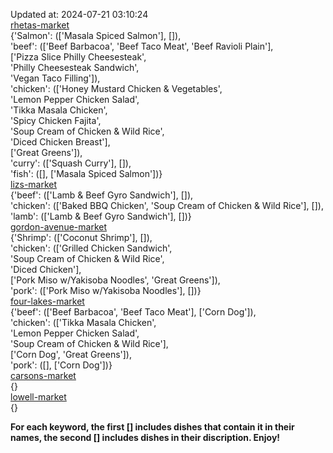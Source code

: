 Updated at: 2024-07-21 03:10:24  
[rhetas-market](https://wisc-housingdining.nutrislice.com/menu/rhetas-market/lunch/2024-07-21)  
{'Salmon': (['Masala Spiced Salmon'], []),  
 'beef': (['Beef Barbacoa', 'Beef Taco Meat', 'Beef Ravioli Plain'],  
          ['Pizza Slice Philly Cheesesteak',  
           'Philly Cheesesteak Sandwich',  
           'Vegan Taco Filling']),  
 'chicken': (['Honey Mustard Chicken & Vegetables',  
              'Lemon Pepper Chicken Salad',  
              'Tikka Masala Chicken',  
              'Spicy Chicken Fajita',  
              'Soup Cream of Chicken & Wild Rice',  
              'Diced Chicken Breast'],  
             ['Great Greens']),  
 'curry': (['Squash Curry'], []),  
 'fish': ([], ['Masala Spiced Salmon'])}  
[lizs-market](https://wisc-housingdining.nutrislice.com/menu/lizs-market/lunch/2024-07-21)  
{'beef': (['Lamb & Beef Gyro Sandwich'], []),  
 'chicken': (['Baked BBQ Chicken', 'Soup Cream of Chicken & Wild Rice'], []),  
 'lamb': (['Lamb & Beef Gyro Sandwich'], [])}  
[gordon-avenue-market](https://wisc-housingdining.nutrislice.com/menu/gordon-avenue-market/lunch/2024-07-21)  
{'Shrimp': (['Coconut Shrimp'], []),  
 'chicken': (['Grilled Chicken Sandwich',  
              'Soup Cream of Chicken & Wild Rice',  
              'Diced Chicken'],  
             ['Pork Miso w/Yakisoba Noodles', 'Great Greens']),  
 'pork': (['Pork Miso w/Yakisoba Noodles'], [])}  
[four-lakes-market](https://wisc-housingdining.nutrislice.com/menu/four-lakes-market/lunch/2024-07-21)  
{'beef': (['Beef Barbacoa', 'Beef Taco Meat'], ['Corn Dog']),  
 'chicken': (['Tikka Masala Chicken',  
              'Lemon Pepper Chicken Salad',  
              'Soup Cream of Chicken & Wild Rice'],  
             ['Corn Dog', 'Great Greens']),  
 'pork': ([], ['Corn Dog'])}  
[carsons-market](https://wisc-housingdining.nutrislice.com/menu/carsons-market/lunch/2024-07-21)  
{}  
[lowell-market](https://wisc-housingdining.nutrislice.com/menu/lowell-market/lunch/2024-07-21)  
{}  
  
**For each keyword, the first [] includes dishes that contain it in their names, the second [] includes dishes in their discription. Enjoy!**  
